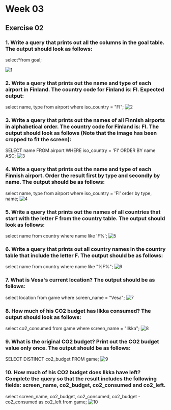 # Week 03

## Exercise 02
### 1. Write a query that prints out all the columns in the goal table. The output should look as follows: <br>
select*from goal; 

![1](https://github.com/user-attachments/assets/0ed8909a-164a-49b4-8d6a-35ca1257c7fd)


### 2. Write a query that prints out the name and type of each airport in Finland. The country code for Finland is: FI. Expected output: <br>
select name, type from airport where iso_country = "FI";
![2](https://github.com/user-attachments/assets/02d2bbf0-23b6-4dc7-9659-f1a4b9521c18)

### 3. Write a query that prints out the names of all Finnish airports in alphabetical order. The country code for Finland is: FI. The output should look as follows (Note that the image has been cropped to fit the screen): <br>
SELECT name FROM airport WHERE iso_country = 'FI' ORDER BY name ASC;
![3](https://github.com/user-attachments/assets/4e97e1b4-8344-474b-8e20-54df934d57e7)

### 4. Write a query that prints out the name and type of each Finnish airport. Order the result first by type and secondly by name. The output should be as follows: <br>
select name, type from airport where iso_country = 'FI' order by type, name;
![4](https://github.com/user-attachments/assets/f1f88231-2035-4d9b-a6fa-7cabd596f9de)

### 5. Write a query that prints out the names of all countries that start with the letter F from the country table. The output should look as follows: <br>
select name from country where name like 'F%';
![5](https://github.com/user-attachments/assets/a29c1b97-517f-45fc-b9f0-d0ba7a87a198)

### 6. Write a query that prints out all country names in the country table that include the letter F. The output should be as follows: <br>
select name from country where name like "%F%";
![6](https://github.com/user-attachments/assets/6e19c724-e307-4acf-95f8-15d8cdf3b8c6)

### 7. What is Vesa's current location? The output should be as follows: <br>
select location from game where screen_name = "Vesa";
![7](https://github.com/user-attachments/assets/7ef94884-9525-4446-b271-7a16fcdef026)

### 8. How much of his CO2 budget has Ilkka consumed? The output should look as follows: <br>
select co2_consumed from game where screen_name = "Ilkka";
![8](https://github.com/user-attachments/assets/cf6c82c3-e1ed-4f4a-9133-21504f1bfa59)

### 9. What is the original CO2 budget? Print out the CO2 budget value only once. The output should be as follows: <br>
SELECT DISTINCT co2_budget FROM game;
![9](https://github.com/user-attachments/assets/81461385-f7a9-48c6-9a78-6002b4122f38)

### 10. How much of his CO2 budget does Ilkka have left? Complete the query so that the result includes the following fields: screen_name, co2_budget, co2_consumed and co2_left. <br>
select screen_name, co2_budget, co2_consumed, co2_budget - co2_consumed as co2_left from game;
![10](https://github.com/user-attachments/assets/5c7c604a-2766-43bb-b6ed-c34123d65b4d)






